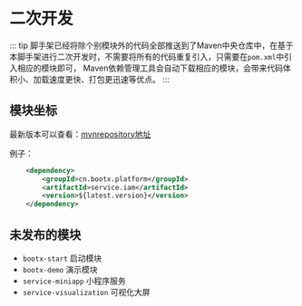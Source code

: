 # 二次开发
::: tip
脚手架已经将除个别模块外的代码全部推送到了Maven中央仓库中，在基于本脚手架进行二次开发时，不需要将所有的代码重复引入，只需要在`pom.xml`中引入相应的模块即可，
Maven依赖管理工具会自动下载相应的模块，会带来代码体积小、加载速度更快、打包更迅速等优点。
:::

## 模块坐标
最新版本可以查看：[mvnrepository地址](https://mvnrepository.com/artifact/cn.bootx.platform)

例子：
```xml
    <dependency>
        <groupId>cn.bootx.platform</groupId>
        <artifactId>service.iam</artifactId>
        <version>${latest.version}</version>
    </dependency>
```
## 未发布的模块
- `bootx-start` 启动模块
- `bootx-demo` 演示模块
- `service-miniapp` 小程序服务
- `service-visualization` 可视化大屏

